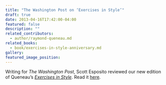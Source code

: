 ```yaml
---
title: "The Washington Post on ‘Exercises in Style’"
draft: true
date: 2013-04-16T17:42:00-04:00
featured: false
description: ""
related_contributors:
  - author/raymond-queneau.md
related_books:
  - book/exercises-in-style-anniversary.md
gallery:
featured_image_position: 
---
```


Writing for _The Washington Post_, Scott Esposito reviewed our new edition of Queneau’s [_Exercises in Style_](http://ndbooks.com/book/exercises-in-style-anniversary). Read it [here](http://articles.washingtonpost.com/2013-02-14/entertainment/37096860_1_exercises-literary-group-raymond-queneau). 

